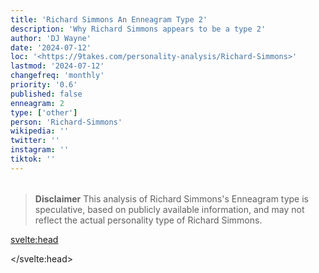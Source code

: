 ```yaml
---
title: 'Richard Simmons An Enneagram Type 2'
description: 'Why Richard Simmons appears to be a type 2'
author: 'DJ Wayne'
date: '2024-07-12'
loc: '<https://9takes.com/personality-analysis/Richard-Simmons>'
lastmod: '2024-07-12'
changefreq: 'monthly'
priority: '0.6'
published: false
enneagram: 2
type: ['other']
person: 'Richard-Simmons'
wikipedia: ''
twitter: ''
instagram: ''
tiktok: ''
---
```


<!--
    childhood and upbringing
    first big success
    style habits and quirks that relate to their personality type
    stressful moments in their life and how they handled them
    comfort- moments in their life where they are doing well and killing it
-->
<!-- // keywords:  -->

<script>
	// import  PopCard  from "$lib/components/atoms/PopCard.svelte";
</script>

<div
	style="display: flex;
    justify-content: center;
    margin: 1rem 0;
	"
>
	<!-- <PopCard
		image={`/types/2s/${'Richard-Simmons'}.webp`}
		enneagramType={2}
		showIcon={false}
		displayText="Richard Simmons"
		subtext=""
	/> -->
</div>

> **Disclaimer** This analysis of Richard Simmons's Enneagram type is speculative, based on publicly available information, and may not reflect the actual personality type of Richard Simmons.

<p class="firstLetter"></p>

<svelte:head>

<script type="application/ld+json">

</script>

</svelte:head>

<style lang="scss"></style>
